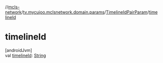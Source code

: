 //[mcls-network](../../../index.md)/[tv.mycujoo.mclsnetwork.domain.params](../index.md)/[TimelineIdPairParam](index.md)/[timelineId](timeline-id.md)

# timelineId

[androidJvm]\
val [timelineId](timeline-id.md): [String](https://kotlinlang.org/api/latest/jvm/stdlib/kotlin/-string/index.html)
